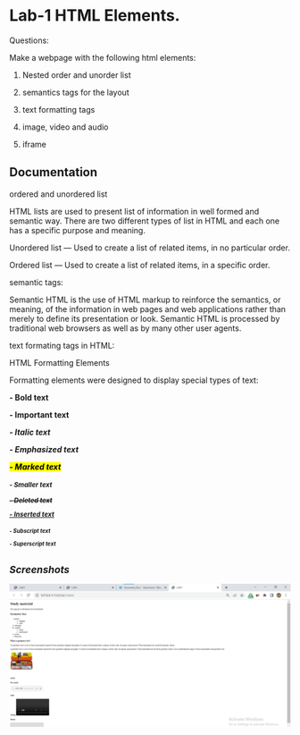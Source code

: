 
# Lab-1 HTML Elements.
Questions:

Make a webpage with the following html elements:
1) Nested order and unorder list

2) semantics tags for the layout
3) text formatting tags

4) image, video and audio
5) iframe



## Documentation


ordered and unordered list



HTML lists are used to present list of information in well formed and semantic way.
 There are two different types of list in HTML and each one has a specific purpose and meaning.

Unordered list — Used to create a list of related items, in no particular order.

Ordered list — Used to create a list of related items, in a specific order.


semantic tags:

Semantic HTML is the use of HTML markup to reinforce the semantics, or meaning, of the information in web pages and web applications rather than merely to define its presentation or look. Semantic HTML is processed by traditional web browsers as well as by many other user agents.

text formating tags in HTML:

HTML Formatting Elements

Formatting elements were designed to display special types of text:


<b> - Bold text

<strong> - Important text

<i> - Italic text

<em> - Emphasized text

<mark> - Marked text

<small> - Smaller text

<del> - Deleted text

<ins> - Inserted text

<sub> - Subscript text

<sup> - Superscript text

## Screenshots

![App Screenshot](lab1ss.png)

